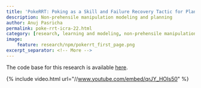 ```yaml
---
title: 'PokeRRT: Poking as a Skill and Failure Recovery Tactic for Planar Non-Prehensile Manipulation' 
description: Non-prehensile manipulation modeling and planning
author: Anuj Pasricha
permalink: poke-rrt-icra-22.html
category: [research, learning and modeling, non-prehensile manipulation, research highlight]
image:
    feature: research/npm/pokerrt_first_page.png
excerpt_separator: <!-- More -->
---
```


The code base for this research is available [here](https://github.com/HIRO-group/npm-base).

{% include video.html url="//www.youtube.com/embed/qrJY_HOIs50" %}

